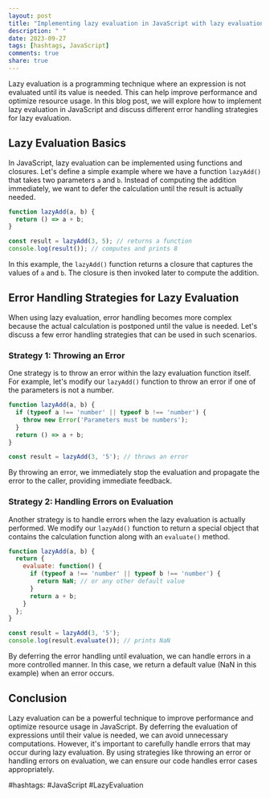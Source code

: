 ```yaml
---
layout: post
title: "Implementing lazy evaluation in JavaScript with lazy evaluation error handling strategies"
description: " "
date: 2023-09-27
tags: [hashtags, JavaScript]
comments: true
share: true
---
```


Lazy evaluation is a programming technique where an expression is not evaluated until its value is needed. This can help improve performance and optimize resource usage. In this blog post, we will explore how to implement lazy evaluation in JavaScript and discuss different error handling strategies for lazy evaluation.

## Lazy Evaluation Basics

In JavaScript, lazy evaluation can be implemented using functions and closures. Let's define a simple example where we have a function `lazyAdd()` that takes two parameters `a` and `b`. Instead of computing the addition immediately, we want to defer the calculation until the result is actually needed.

```javascript
function lazyAdd(a, b) {
  return () => a + b;
}

const result = lazyAdd(3, 5); // returns a function
console.log(result()); // computes and prints 8
```

In this example, the `lazyAdd()` function returns a closure that captures the values of `a` and `b`. The closure is then invoked later to compute the addition.

## Error Handling Strategies for Lazy Evaluation

When using lazy evaluation, error handling becomes more complex because the actual calculation is postponed until the value is needed. Let's discuss a few error handling strategies that can be used in such scenarios.

### Strategy 1: Throwing an Error

One strategy is to throw an error within the lazy evaluation function itself. For example, let's modify our `lazyAdd()` function to throw an error if one of the parameters is not a number.

```javascript
function lazyAdd(a, b) {
  if (typeof a !== 'number' || typeof b !== 'number') {
    throw new Error('Parameters must be numbers');
  }
  return () => a + b;
}

const result = lazyAdd(3, '5'); // throws an error
```

By throwing an error, we immediately stop the evaluation and propagate the error to the caller, providing immediate feedback.

### Strategy 2: Handling Errors on Evaluation

Another strategy is to handle errors when the lazy evaluation is actually performed. We modify our `lazyAdd()` function to return a special object that contains the calculation function along with an `evaluate()` method.

```javascript
function lazyAdd(a, b) {
  return {
    evaluate: function() {
      if (typeof a !== 'number' || typeof b !== 'number') {
        return NaN; // or any other default value
      }
      return a + b;
    }
  };
}

const result = lazyAdd(3, '5');
console.log(result.evaluate()); // prints NaN
```

By deferring the error handling until evaluation, we can handle errors in a more controlled manner. In this case, we return a default value (NaN in this example) when an error occurs.

## Conclusion

Lazy evaluation can be a powerful technique to improve performance and optimize resource usage in JavaScript. By deferring the evaluation of expressions until their value is needed, we can avoid unnecessary computations. However, it's important to carefully handle errors that may occur during lazy evaluation. By using strategies like throwing an error or handling errors on evaluation, we can ensure our code handles error cases appropriately.

#hashtags: #JavaScript #LazyEvaluation